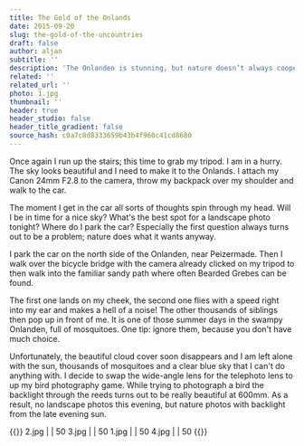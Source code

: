 ```yaml
---
title: The Gold of the Onlands
date: 2015-09-20
slug: the-gold-of-the-uncountries
draft: false
author: aljan
subtitle: ''
description: 'The Onlanden is stunning, but nature doesn’t always cooperate. What started as a search for a beautiful landscape turned into an unexpected bird photography adventure.'
related: ''
related_url: ''
photo: 1.jpg
thumbnail: ''
header: true
header_studio: false
header_title_gradient: false
source_hash: c0a7c8d8333659b43b4f960c41cd8680
---
```


Once again I run up the stairs; this time to grab my tripod. I am in a hurry. The sky looks beautiful and I need to make it to the Onlands. I attach my Canon 24mm F2.8 to the camera, throw my backpack over my shoulder and walk to the car.

The moment I get in the car all sorts of thoughts spin through my head. Will I be in time for a nice sky? What's the best spot for a landscape photo tonight? Where do I park the car? Especially the first question always turns out to be a problem; nature does what it wants anyway.

I park the car on the north side of the Onlanden, near Peizermade. Then I walk over the bicycle bridge with the camera already clicked on my tripod to then walk into the familiar sandy path where often Bearded Grebes can be found.

The first one lands on my cheek, the second one flies with a speed right into my ear and makes a hell of a noise! The other thousands of siblings then pop up in front of me. It is one of those summer days in the swampy Onlanden, full of mosquitoes. One tip: ignore them, because you don't have much choice.

Unfortunately, the beautiful cloud cover soon disappears and I am left alone with the sun, thousands of mosquitoes and a clear blue sky that I can't do anything with. I decide to swap the wide-angle lens for the telephoto lens to up my bird photography game. While trying to photograph a bird the backlight through the reeds turns out to be really beautiful at 600mm. As a result, no landscape photos this evening, but nature photos with backlight from the late evening sun.

{{<photos footnote="The photos were shot June 27 with the Canon 6D and the Tamron 150-600mm." >}}
2.jpg | | 50
3.jpg | | 50
1.jpg | | 50
4.jpg | | 50
{{</photos>}}